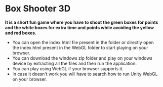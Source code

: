 # Box Shooter 3D

**It is a short fun game where you have to shoot the green boxes for points and the white boxes for extra time and points while avoiding the yellow and red boxes.**
* You can open the index.html file present in the folder or directly open the index.html present in the WebGL folder to start playing on your browser.
* You can download the windows zip folder and play on your windows device by extracting all the files and then run the application.
* You can play using WebGL if your browser supports it.
* In case it doesn't work you will have to search how to run Unity WebGL on your browser.
